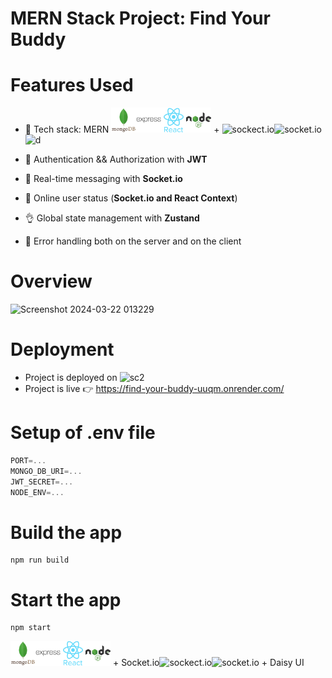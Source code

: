 # MERN Stack Project: Find Your Buddy

# Features Used
- 🌟 Tech stack: MERN <img src="https://raw.githubusercontent.com/devicons/devicon/master/icons/mongodb/mongodb-original-wordmark.svg" alt="mongodb" width="40" height="40"/><img src="https://raw.githubusercontent.com/devicons/devicon/master/icons/express/express-original-wordmark.svg" alt="express" width="40" height="40"/><img src="https://raw.githubusercontent.com/devicons/devicon/master/icons/react/react-original-wordmark.svg" alt="react" width="40" height="40"/><img src="https://raw.githubusercontent.com/devicons/devicon/master/icons/nodejs/nodejs-original-wordmark.svg" alt="nodejs" width="40" height="40"/>     +   <img src="https://cdn.jsdelivr.net/gh/devicons/devicon@latest/icons/socketio/socketio-original-wordmark.svg" alt="sockect.io" width="80" height="20"/><img src="https://cdn.jsdelivr.net/gh/devicons/devicon@latest/icons/tailwindcss/tailwindcss-plain-wordmark.svg" alt="socket.io" width="100" height="20"/> ![d](https://github.com/alisha140202/find_your_buddy/assets/102052712/b5c8d1f1-9cd9-4a3b-a782-e63a55dc16c7)


-   🎃 Authentication && Authorization with **JWT**
-   👾 Real-time messaging with **Socket.io**
-   🚀 Online user status (**Socket.io and React Context**)
-   👌 Global state management with **Zustand**
-   🐞 Error handling both on the server and on the client

# Overview
![Screenshot 2024-03-22 013229](https://github.com/alisha140202/find_your_buddy/assets/102052712/a846afb2-2c1d-45ea-aced-5ded71f671e8)

# Deployment
- Project is deployed on ![sc2](https://github.com/alisha140202/find_your_buddy/assets/102052712/a6f4c87b-079b-42e3-a1af-9777a666a426)
- Project is live 👉 https://find-your-buddy-uuqm.onrender.com/

# Setup of .env file

```js
PORT=...
MONGO_DB_URI=...
JWT_SECRET=...
NODE_ENV=...
```

# Build the app

```shell
npm run build
```

# Start the app

```shell
npm start
```


<img src="https://raw.githubusercontent.com/devicons/devicon/master/icons/mongodb/mongodb-original-wordmark.svg" alt="mongodb" width="40" height="40"/><img src="https://raw.githubusercontent.com/devicons/devicon/master/icons/express/express-original-wordmark.svg" alt="express" width="40" height="40"/><img src="https://raw.githubusercontent.com/devicons/devicon/master/icons/react/react-original-wordmark.svg" alt="react" width="40" height="40"/><img src="https://raw.githubusercontent.com/devicons/devicon/master/icons/nodejs/nodejs-original-wordmark.svg" alt="nodejs" width="40" height="40"/>     +     Socket.io<img src="https://cdn.jsdelivr.net/gh/devicons/devicon@latest/icons/socketio/socketio-original-wordmark.svg" alt="sockect.io" width="40" height="40"/><img src="https://cdn.jsdelivr.net/gh/devicons/devicon@latest/icons/tailwindcss/tailwindcss-plain-wordmark.svg" alt="socket.io" width="40" height="40"/> + Daisy UI

